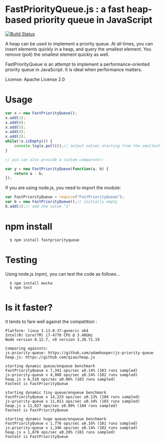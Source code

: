 # FastPriorityQueue.js : a fast heap-based priority queue in JavaScript
[![Build Status](https://travis-ci.org/lemire/FastPriorityQueue.js.png)](https://travis-ci.org/lemire/FastPriorityQueue.js)

A heap can be used to implement a priority queue. At all times, you can insert
elements quickly in a heap, and query the smallest element. You remove (poll)
the smallest element quickly as well.

FastPriorityQueue is an attempt to implement a performance-oriented priority queue
in JavaScript. It is ideal when performance matters.

License: Apache License 2.0



Usage
===

```javascript
var x = new FastPriorityQueue();
x.add(1);
x.add(0);
x.add(5);
x.add(4);
x.add(3);
while(!x.isEmpty()) {
    console.log(x.poll());// output values starting from the smallest
}

// you can also provide a custom comparator:

var y = new FastPriorityQueue(function(a, b) {
    return a - b;
});
```

If you are using node.js, you need to import the module:

```javascript
var FastPriorityQueue = require("FastPriorityQueue");
var b = new FastPriorityQueue();// initially empty
b.add(1);// add the value "1"
```
npm install
===

      $ npm install fastpriorityqueue

Testing
===

Using node.js (npm), you can test the code as follows...

      $ npm install mocha
      $ npm test

Is it faster?
===

It tends to fare well against the competition :

```
Platform: linux 3.13.0-37-generic x64
Intel(R) Core(TM) i7-4770 CPU @ 3.40GHz
Node version 0.12.7, v8 version 3.28.71.19

Comparing againsts:
js-priority-queue: https://github.com/adamhooper/js-priority-queue
heap.js: https://github.com/qiao/heap.js

starting dynamic queue/enqueue benchmark
FastPriorityQueue x 7,341 ops/sec ±0.14% (103 runs sampled)
js-priority-queue x 4,908 ops/sec ±0.24% (102 runs sampled)
heap.js x 6,518 ops/sec ±0.06% (103 runs sampled)
Fastest is FastPriorityQueue

starting dynamic tiny queue/enqueue benchmark
FastPriorityQueue x 14,233 ops/sec ±0.13% (104 runs sampled)
js-priority-queue x 11,011 ops/sec ±0.34% (103 runs sampled)
heap.js x 11,027 ops/sec ±0.09% (104 runs sampled)
Fastest is FastPriorityQueue

starting dynamic huge queue/enqueue benchmark
FastPriorityQueue x 1,776 ops/sec ±0.16% (101 runs sampled)
js-priority-queue x 1,346 ops/sec ±0.14% (102 runs sampled)
heap.js x 1,678 ops/sec ±0.20% (101 runs sampled)
Fastest is FastPriorityQueue
```
